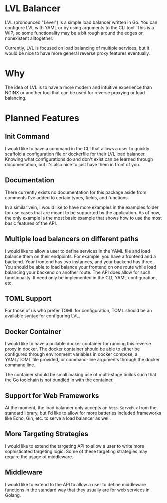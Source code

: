 # LVL Balancer

LVL (pronounced "Level") is a simple load balancer written in Go. You can configure
LVL with YAML or by using arguments to the CLI tool. This is a WIP, so some functionality
may be a bit rough around the edges or nonexistent alltogether.

Currently, LVL is focused on load balancing of multiple services, but it would be nice to 
have more general reverse proxy features eventually.

# Why

The idea of LVL is to have a more modern and intuitive experience than NGINX or another
tool that can be used for reverse proxying or load balancing.

# Planned Features

## Init Command

I would like to have a command in the CLI that allows a user to quickly scaffold a 
configuration file or dockerfile for their LVL load balancer. Knowing what configurations
do and don't exist can be learned through documentation, but it's also nice to just have 
them in front of you.

## Documentation

There currently exists no documentation for this package aside from comments I've added
to certain types, fields, and functions.

In a similar vein, I would like to have more examples in the examples folder for 
use cases that are meant to be supported by the application. As of now, the only example 
is the most basic example that shows how to use the most basic features of the API.

## Multiple load balancers on different paths

I would like to allow a user to define services in the YAML file and load balance them on
their endpoints. For example, you have a frontend and a backend. Your frontend has two
instances, and your backend has three. You should be able to load balance your frontend
on one route while load balancing your backend on another route. The API does allow for 
such functionality. It need only be implemented in the CLI, YAML configuration, etc.

## TOML Support

For those of us who prefer TOML for configuration, TOML should be an available syntax 
for configuring LVL.

## Docker Container

I would like to have a pullable docker container for running this reverse proxy in docker.
The docker container should be able to either be configured through environment variables
in docker compose, a YAML/TOML file provided, or command-line arguments through the 
docker command line.

The container should be small making use of multi-stage builds such that the Go toolchain
is not bundled in with the container.

## Support for Web Frameworks

At the moment, the load balancer only accepts an `http.ServeMux` from the standard
library, but I'd like to allow for more batteries included frameworks like Echo, Gin, etc.
to serve a load balancer as well.

## More Targeting Strategies

I would like to extend the targeting API to allow a user to write more sophisticated
targeting logic. Some of these targeting strategies may require the usage of middleware.

## Middleware

I would like to extend to the API to allow a user to define middleware functions 
in the standard way that they usually are for web services in Golang.
